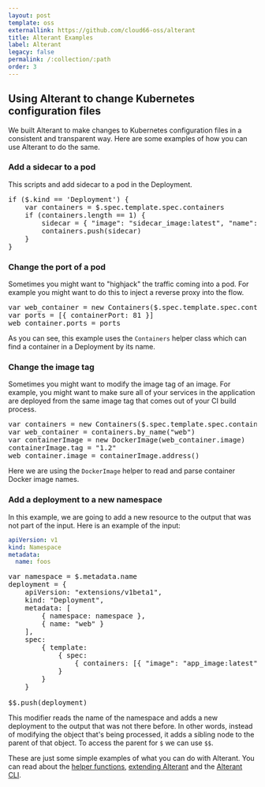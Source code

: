 ```yaml
---
layout: post
template: oss
externallink: https://github.com/cloud66-oss/alterant
title: Alterant Examples
label: Alterant
legacy: false
permalink: /:collection/:path
order: 3
---
```


## Using Alterant to change Kubernetes configuration files

We built Alterant to make changes to Kubernetes configuration files in a consistent and transparent way. Here are some examples of how you can use Alterant to do the same.

### Add a sidecar to a pod

This scripts and add sidecar to a pod in the Deployment.

<pre class="prettyprint">
if ($.kind == 'Deployment') {
    var containers = $.spec.template.spec.containers
    if (containers.length == 1) {
        sidecar = { "image": "sidecar_image:latest", "name": "my-sidecar" }
        containers.push(sidecar)
    }
}
</pre>

### Change the port of a pod

Sometimes you might want to "highjack" the traffic coming into a pod. For example you might want to do this to inject a reverse proxy into the flow.

<pre class="prettyprint">
var web_container = new Containers($.spec.template.spec.containers).by_name("web");
var ports = [{ containerPort: 81 }]
web_container.ports = ports
</pre>

As you can see, this example uses the `Containers` helper class which can find a container in a Deployment by its name.

### Change the image tag

Sometimes you might want to modify the image tag of an image. For example, you might want to make sure all of your services in the application are deployed from the same image tag that comes out of your CI build process.

<pre class="prettyprint">
var containers = new Containers($.spec.template.spec.containers)
var web_container = containers.by_name("web")
var containerImage = new DockerImage(web_container.image)
containerImage.tag = "1.2"
web_container.image = containerImage.address()
</pre>

Here we are using the `DockerImage` helper to read and parse container Docker image names.

### Add a deployment to a new namespace

In this example, we are going to add a new resource to the output that was not part of the input. Here is an example of the input:

```yaml
apiVersion: v1
kind: Namespace
metadata:
  name: foos
```

<pre class="prettyprint">
var namespace = $.metadata.name
deployment = {
    apiVersion: "extensions/v1beta1",
    kind: "Deployment",
    metadata: [
        { namespace: namespace },
        { name: "web" }
    ],
    spec:
        { template:
            { spec:
                { containers: [{ "image": "app_image:latest", "name": "my-pod" }] }
            }
        }
    }

$$.push(deployment)
</pre>

This modifier reads the name of the namespace and adds a new deployment to the output that was not there before. In other words, instead of modifying the object that's being processed, it adds a sibling node to the parent of that object. To access the parent for `$` we can use `$$`.

These are just some simple examples of what you can do with Alterant. You can read about the [helper functions](/alterant/helpers.html), [extending Alterant](/alterant/extending-alterant.html) and the [Alterant CLI](/alterant/alterant-cli.html).
